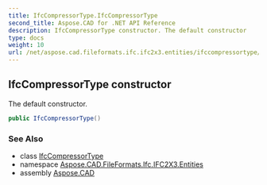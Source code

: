 ```yaml
---
title: IfcCompressorType.IfcCompressorType
second_title: Aspose.CAD for .NET API Reference
description: IfcCompressorType constructor. The default constructor
type: docs
weight: 10
url: /net/aspose.cad.fileformats.ifc.ifc2x3.entities/ifccompressortype/ifccompressortype/
---
```

## IfcCompressorType constructor

The default constructor.

```csharp
public IfcCompressorType()
```

### See Also

* class [IfcCompressorType](../)
* namespace [Aspose.CAD.FileFormats.Ifc.IFC2X3.Entities](../../ifccompressortype/)
* assembly [Aspose.CAD](../../../)


